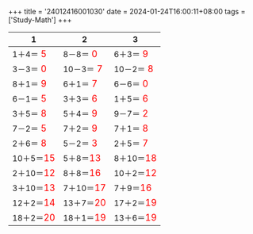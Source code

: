+++ 
title = '24012416001030' 
date = 2024-01-24T16:00:11+08:00 
tags = ['Study-Math'] 
+++ 

1 | 2 | 3 
-- | -- | -- 
1＋4＝<font color=red size=4> 5</font> | 8－8＝<font color=red size=4> 0</font> | 6＋3＝<font color=red size=4> 9</font> 
3－3＝<font color=red size=4> 0</font> | 10－3＝<font color=red size=4> 7</font> | 10－2＝<font color=red size=4> 8</font> 
8＋1＝<font color=red size=4> 9</font> | 6＋1＝<font color=red size=4> 7</font> | 6－6＝<font color=red size=4> 0</font> 
6－1＝<font color=red size=4> 5</font> | 3＋3＝<font color=red size=4> 6</font> | 1＋5＝<font color=red size=4> 6</font> 
3＋5＝<font color=red size=4> 8</font> | 5＋4＝<font color=red size=4> 9</font> | 9－7＝<font color=red size=4> 2</font> 
7－2＝<font color=red size=4> 5</font> | 7＋2＝<font color=red size=4> 9</font> | 7＋1＝<font color=red size=4> 8</font> 
2＋6＝<font color=red size=4> 8</font> | 5－2＝<font color=red size=4> 3</font> | 2＋5＝<font color=red size=4> 7</font> 
10＋5＝<font color=red size=4>15</font> | 5＋8＝<font color=red size=4>13</font> | 8＋10＝<font color=red size=4>18</font> 
2＋10＝<font color=red size=4>12</font> | 8＋8＝<font color=red size=4>16</font> | 10＋2＝<font color=red size=4>12</font> 
3＋10＝<font color=red size=4>13</font> | 7＋10＝<font color=red size=4>17</font> | 7＋9＝<font color=red size=4>16</font> 
12＋2＝<font color=red size=4>14</font> | 13＋7＝<font color=red size=4>20</font> | 17＋2＝<font color=red size=4>19</font> 
18＋2＝<font color=red size=4>20</font> | 18＋1＝<font color=red size=4>19</font> | 13＋6＝<font color=red size=4>19</font> 

